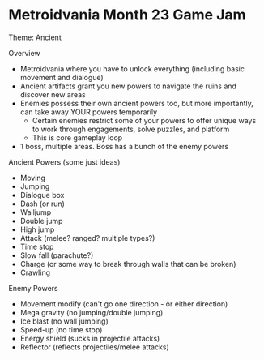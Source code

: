 # Metroidvania Month 23 Game Jam

Theme: Ancient

Overview
- Metroidvania where you have to unlock everything (including basic movement and dialogue)
- Ancient artifacts grant you new powers to navigate the ruins and discover new areas
- Enemies possess their own ancient powers too, but more importantly, can take away YOUR powers temporarily
    - Certain enemies restrict some of your powers to offer unique ways to work through engagements, solve puzzles, and platform
    - This is core gameplay loop
- 1 boss, multiple areas. Boss has a bunch of the enemy powers

Ancient Powers (some just ideas)
- Moving
- Jumping
- Dialogue box
- Dash (or run)
- Walljump
- Double jump
- High jump
- Attack (melee? ranged? multiple types?)
- Time stop
- Slow fall (parachute?)
- Charge (or some way to break through walls that can be broken)
- Crawling

Enemy Powers
- Movement modify (can't go one direction - or either direction)
- Mega gravity (no jumping/double jumping)
- Ice blast (no wall jumping)
- Speed-up (no time stop)
- Energy shield (sucks in projectile attacks)
- Reflector (reflects projectiles/melee attacks)
